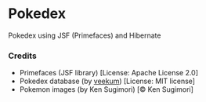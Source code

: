 # Pokedex
Pokedex using JSF (Primefaces) and Hibernate

### Credits
* Primefaces (JSF library) [License: Apache License 2.0]
* Pokedex database (by [veekum](https://github.com/veekun/pokedex)) [License: MIT license]
* Pokemon images (by Ken Sugimori) [© Ken Sugimori]
